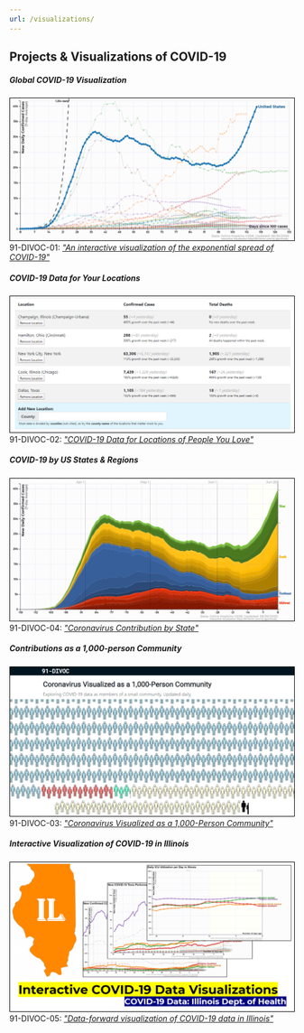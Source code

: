 ```yaml
---
url: /visualizations/
---
```


<style>
img { border: solid 1px black; }
</style>

## Projects &amp; Visualizations of COVID-19

<div class="row">
  <div class="col-md-4 mt-4">
    <h5>Global COVID-19 Visualization</h5>
    <a href="/pages/covid-visualization/">
      <img src="/static/01.png" class="img-fluid">
    </a>
    91-DIVOC-01: 
    <a href="/pages/covid-visualization/">
      <i>"An interactive visualization of the exponential spread of COVID-19"</i>
    </a>
  </div>

  <div class="col-md-4 mt-4">
    <h5>COVID-19 Data for Your Locations</h5>
    <a href="/pages/covid-by-your-locations/">
      <img src="/static/02.png" class="img-fluid">
    </a>
    91-DIVOC-02: 
    <a href="/pages/covid-by-your-locations/">
      <i>"COVID-19 Data for Locations of People You Love"</i>
    </a>
  </div>

  <div class="col-md-4 mt-4">
    <h5>COVID-19 by US States &amp; Regions</h5>
    <a href="/pages/coronavirus-contribution-by-state/">
      <img src="/static/04.png" class="img-fluid">
    </a>
    91-DIVOC-04:
    <a href="/pages/coronavirus-contribution-by-state/">
      <i>"Coronavirus Contribution by State"</i>
    </a>
  </div>

  <div class="col-md-4 mt-4">
    <h5>Contributions as a 1,000-person Community</h5>
    <a href="/pages/coronavirus-1000-person-community/">
      <img src="/static/03.png" class="img-fluid">
    </a>
    91-DIVOC-03:
    <a href="/pages/coronavirus-1000-person-community/">
      <i>"Coronavirus Visualized as a 1,000-Person Community"</i>
    </a>
  </div>

  <div class="col-md-4 mt-4">
    <h5>Interactive Visualization of COVID-19 in Illinois</h5>
    <a href="/pages/interactive-visualziation-of-covid-19-in-illinois/">
      <img src="/static/05.png" class="img-fluid">
    </a>
    91-DIVOC-05:
    <a href="/pages/interactive-visualziation-of-covid-19-in-illinois/">
      <i>"Data-forward visualization of COVID-19 data in Illinois"</i>
    </a>
  </div>



</div>